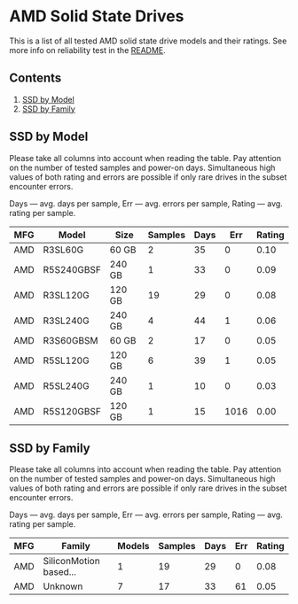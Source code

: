 AMD Solid State Drives
======================

This is a list of all tested AMD solid state drive models and their ratings. See
more info on reliability test in the [README](https://github.com/linuxhw/SMART).

Contents
--------

1. [ SSD by Model  ](#ssd-by-model)
2. [ SSD by Family ](#ssd-by-family)

SSD by Model
------------

Please take all columns into account when reading the table. Pay attention on the
number of tested samples and power-on days. Simultaneous high values of both rating
and errors are possible if only rare drives in the subset encounter errors.

Days   — avg. days per sample,
Err    — avg. errors per sample,
Rating — avg. rating per sample.

| MFG       | Model              | Size   | Samples | Days  | Err   | Rating |
|-----------|--------------------|--------|---------|-------|-------|--------|
| AMD       | R3SL60G            | 60 GB  | 2       | 35    | 0     | 0.10   |
| AMD       | R5S240GBSF         | 240 GB | 1       | 33    | 0     | 0.09   |
| AMD       | R3SL120G           | 120 GB | 19      | 29    | 0     | 0.08   |
| AMD       | R3SL240G           | 240 GB | 4       | 44    | 1     | 0.06   |
| AMD       | R3S60GBSM          | 60 GB  | 2       | 17    | 0     | 0.05   |
| AMD       | R5SL120G           | 120 GB | 6       | 39    | 1     | 0.05   |
| AMD       | R5SL240G           | 240 GB | 1       | 10    | 0     | 0.03   |
| AMD       | R5S120GBSF         | 120 GB | 1       | 15    | 1016  | 0.00   |

SSD by Family
-------------

Please take all columns into account when reading the table. Pay attention on the
number of tested samples and power-on days. Simultaneous high values of both rating
and errors are possible if only rare drives in the subset encounter errors.

Days   — avg. days per sample,
Err    — avg. errors per sample,
Rating — avg. rating per sample.

| MFG       | Family                 | Models | Samples | Days  | Err   | Rating |
|-----------|------------------------|--------|---------|-------|-------|--------|
| AMD       | SiliconMotion based... | 1      | 19      | 29    | 0     | 0.08   |
| AMD       | Unknown                | 7      | 17      | 33    | 61    | 0.05   |
